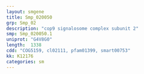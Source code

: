 ```yaml
---
layout: smgene
title: Smp_020050
grp: Smp_02
description: "cop9 signalosome complex subunit 2"
smp: Smp_020050.1
uniprot: "G4V8G0"
length:  1338
cdd: "COG5159, cl02111, pfam01399, smart00753"
kk: K12176
categories: sm
---
```

